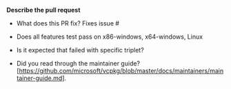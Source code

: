 **Describe the pull request**

- What does this PR fix? Fixes issue #

- Does all features test pass on x86-windows, x64-windows, Linux

- Is it expected that failed with specific triplet?

- Did you read through the maintainer guide? [https://github.com/microsoft/vcpkg/blob/master/docs/maintainers/maintainer-guide.md].
